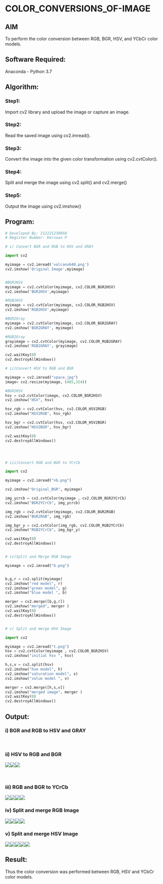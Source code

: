 # COLOR_CONVERSIONS_OF-IMAGE
## AIM
To perform the color conversion between RGB, BGR, HSV, and YCbCr color models.

## Software Required:
Anaconda - Python 3.7
## Algorithm:
### Step1:

Import cv2 library and upload the image or capture an image.
</br>

### Step2:

Read the saved image using cv2.imread().


### Step3:

Convert the image into the given color transformation using cv2.cvtColor().<br>

### Step4:

Split and merge the image using cv2.split() and cv2.merge()<br>

### Step5:
Output the image using cv2.imshow()
<br>

## Program:
```python
# Developed By: 212221230050
# Register Number: Kersoan P

# i) Convert BGR and RGB to HSV and GRAY

import cv2

myimage = cv2.imread('volcano640.png')
cv2.imshow('Original Image',myimage)


#BGR2HSV
myimage = cv2.cvtColor(myimage, cv2.COLOR_BGR2HSV)
cv2.imshow('BGR2HSV',myimage)

#RGB2HSV
myimage = cv2.cvtColor(myimage, cv2.COLOR_RGB2HSV)
cv2.imshow('RGB2HSV',myimage)

#BGR2Gray
myimage = cv2.cvtColor(myimage, cv2.COLOR_BGR2GRAY)
cv2.imshow('BGR2GRAY', myimage)

#RGB2Gray
grayimage = cv2.cvtColor(myimage, cv2.COLOR_RGB2GRAY)
cv2.imshow('RGB2GRAY', grayimage)

cv2.waitKey(0) 
cv2.destroyAllWindows()

# ii)Convert HSV to RGB and BGR

myimage = cv2.imread("space.jpg")
image= cv2.resize(myimage, (465,324))

#BGR2HSV
hsv = cv2.cvtColor(image, cv2.COLOR_BGR2HSV)
cv2.imshow("HSV", hsv)

hsv_rgb = cv2.cvtColor(hsv, cv2.COLOR_HSV2RGB)
cv2.imshow("HSV2RGB", hsv_rgb)

hsv_bgr = cv2.cvtColor(hsv, cv2.COLOR_HSV2BGR)
cv2.imshow("HSV2BGR", hsv_bgr)

cv2.waitKey(0)
cv2.destroyAllWindows()




# iii)Convert RGB and BGR to YCrCb

import cv2

myimage = cv2.imread("nb.png")

cv2.imshow("Original_BGR", myimage)

img_ycrcb = cv2.cvtColor(myimage , cv2.COLOR_BGR2YCrCb)
cv2.imshow("BGR2YCrCb", img_ycrcb)

img_rgb = cv2.cvtColor(myimage, cv2.COLOR_BGR2RGB)
cv2.imshow("BGR2RGB", img_rgb)

img_bgr_y = cv2.cvtColor(img_rgb, cv2.COLOR_RGB2YCrCb)
cv2.imshow("RGB2YCrCb", img_bgr_y)

cv2.waitKey(0)
cv2.destroyAllWindows()


# iv)Split and Merge RGB Image

myimage = cv2.imread("b.png")


b,g,r = cv2.split(myimage)
cv2.imshow("red model", r)
cv2.imshow("green model", g)
cv2.imshow("blue model ", b)

merger = cv2.merge([b,g,r])
cv2.imshow("merged", merger )
cv2.waitKey(0)
cv2.destroyAllWindows()


# v) Split and merge HSV Image

import cv2

myimage = cv2.imread("t.png")
hsv = cv2.cvtColor(myimage , cv2.COLOR_BGR2HSV)
cv2.imshow("initial hsv ", hsv)

h,s,v = cv2.split(hsv)
cv2.imshow("hue model", h)
cv2.imshow("saturation model", s)
cv2.imshow("value model ", v)

merger = cv2.merge([h,s,v])
cv2.imshow("merged image", merger )
cv2.waitKey(0)
cv2.destroyAllWindows()


```
## Output:
### i) BGR and RGB to HSV and GRAY

[]("d1output.jpg")
<br>

### ii) HSV to RGB and BGR
![](HSV.png)![](HSV2RGB.png)![](HSV2BGR.png)

<br>

### iii) RGB and BGR to YCrCb
![](Original_BGR.png)![](BGR2YCrCB.png)![](BGR2RGB.png)![](RGB2YCrCb.png)



### iv) Split and merge RGB Image
![](red_model.png)![](green_model.png)![](blue_model.png)![](merged.png)
<br>

### v) Split and merge HSV Image
![](initial_hsv.png)![](hue_model.png)![](sat_model.png)![](value_model.png)![](merged_img.png)
<br>


## Result:
Thus the color conversion was performed between RGB, HSV and YCbCr color models.
